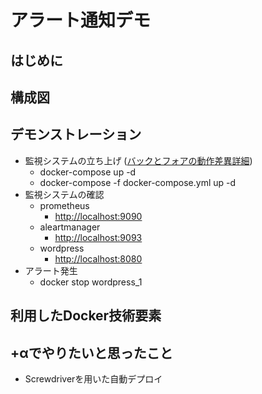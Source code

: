 # アラート通知デモ

## はじめに

## 構成図

## デモンストレーション
- 監視システムの立ち上げ ([バックとフォアの動作差異詳細](https://docs.docker.jp/engine/reference/run.html))
  - docker-compose up -d
  - docker-compose -f docker-compose.yml up -d
- 監視システムの確認
  - prometheus
    - [http://localhost:9090](http://localhost:9090)
  - aleartmanager
    - [http://localhost:9093](http://localhost:9093)
  - wordpress
    - [http://localhost:8080](http://localhost:8080)
- アラート発生
  - docker stop wordpress_1

## 利用したDocker技術要素

## +αでやりたいと思ったこと
- Screwdriverを用いた自動デプロイ
